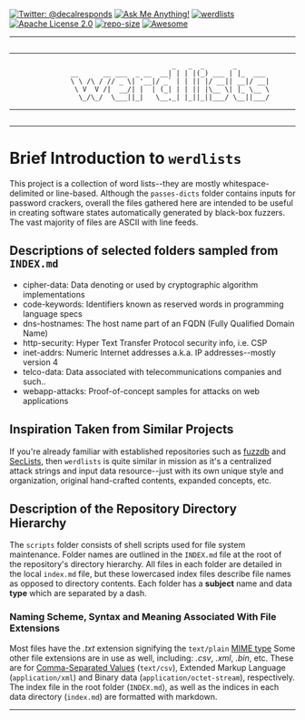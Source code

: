 [![Twitter: @decalresponds](https://img.shields.io/badge/contact-@decalresponds-blue.svg?style=plastic)](https://twitter.com/decalresponds "@decalresponds")
[![Ask Me Anything!](https://img.shields.io/badge/Ask%20me-anything-1abc9c.svg)](https://GitHub.com/decal/werdlists/issues/new "Ask Me Anything!")
[![werdlists](https://img.shields.io/badge/werd-lists-lightgrey.svg?style=plastic)](https://github.com/decal/werdlists "werdlists")
[![Apache License 2.0](https://img.shields.io/badge/license-Apache%202.0-blue.svg)](https://www.apache.org/licenses/LICENSE-2.0 "Apache License 2.0")
[![repo-size](https://img.shields.io/github/repo-size/decal/werdlists.svg)](https://github.com/decal/werdlists "repo-size")
[![Awesome](https://cdn.rawgit.com/sindresorhus/awesome/d7305f38d29fed78fa85652e3a63e154dd8e8829/media/badge.svg)](https://github.com/sindresorhus/awesome "Awesome")

* * *
```
```
* * *
```
                                        _   _  _       _
               __      __ ___  _ __  __| | | |(_) ___ | |_  ___
               \ \ /\ / // _ \| '__|/ _` | | || |/ __|| __|/ __|
                \ V  V /|  __/| |  | (_| | | || |\__ \| |_ \__ \
                 \_/\_/  \___||_|   \__,_| |_||_||___/ \__||___/
```
* * *
```
```
* * *

# Brief Introduction to `werdlists`

This project is a collection of word lists--they are mostly whitespace-delimited
or line-based.  Although the `passes-dicts` folder contains inputs for password
crackers, overall the files gathered here are intended to be useful in creating 
software states automatically generated by black-box fuzzers.  The vast majority
of files are ASCII with line feeds.

## Descriptions of selected folders sampled from `INDEX.md`

- cipher-data: Data denoting or used by cryptographic algorithm implementations
- code-keywords: Identifiers known as reserved words in programming language specs
- dns-hostnames: The host name part of an FQDN (Fully Qualified Domain Name)
- http-security: Hyper Text Transfer Protocol security info, i.e. CSP
- inet-addrs: Numeric Internet addresses a.k.a. IP addresses--mostly version 4
- telco-data: Data associated with telecommunications companies and such..
- webapp-attacks: Proof-of-concept samples for attacks on web applications

## Inspiration Taken from Similar Projects

If you're already familiar with established repositories such as 
[fuzzdb](https://github.com/fuzzdb-project/fuzzdb/ "The attack pattern dictionary") and 
[SecLists](https://github.com/danielmiessler/SecLists/ "The security tester's companion"), 
then `werdlists` is quite similar in mission as it's a centralized attack strings 
and input data resource--just with its own unique style and organization, 
original hand-crafted contents, expanded concepts, etc.

## Description of the Repository Directory Hierarchy

The `scripts` folder consists of shell scripts used for file system maintenance.
Folder names are outlined in the `INDEX.md` file at the root of the repository's
directory hierarchy.  All files in each folder are detailed in the local 
`index.md` file, but these lowercased index files describe file names as opposed
to directory contents. Each folder has a **subject** name and data **type**
which are separated by a dash.

### Naming Scheme, Syntax and Meaning Associated With File Extensions

Most files have the *.txt* extension signifying the `text/plain` [MIME type](https://en.wikipedia.org/wiki/Media_type)
Some other file extensions are in use as well, including: *.csv*, *.xml*,
*.bin*, etc.  These are for [Comma-Separated Values](https://en.wikipedia.org/wiki/Comma-separated_values) (`text/csv`), Extended
Markup Language (`application/xml`) and Binary data (`application/octet-stream`),
respectively.  The index file in the root folder (`INDEX.md`), as well as the
indices in each data directory (`index.md`) are formatted with markdown.

* * *
